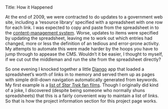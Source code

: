 Title: How it Happened

At the end of 2009, we were contracted to do updates to a government web
site, including a ‘resource library’ specified with a spreadsheet with
one row for each link. I was expected to copy and paste from the
spreadsheet in to the [content-management system][1]. Worse, updates to
items were specified by updating the spreadsheet, leaving me to work out
which entries had changed, more or less the definition of an tedious and
error-prone activity. My attempts to automate this were made harder by
the hoops you have to jump through to appease the CMS. Wouldn’t it be
easier, I thought to myself, if we cut out the middleman and run the
site from the spreadsheet directly?

So one evening I knocked together a little [Django][] app that loaded a
spreadsheet’s worth of links in to memory and served them up as pages
with simple drill-down navigation automatically generated from keywords.
My first example is a [list of _Star Trek_ fan
films][2]. Though I originally did kind of a joke, I discovered (despite
being someone who normally shuns spreadsheets) that this is a fairly
convenient way to maintain a list of links. So that is how the project
information section for this project page works.

  [resources]: /resources
  [Django]: http://www.djangoproject.com/
  [1]: http://en.wikipedia.org/wiki/Content_management_system
  [2]: /resources/fanfilms/
  [3]: http://www.apple.com/iwork/numbers/
